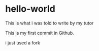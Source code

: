 # hello-world
This is what i was told to write by my tutor

This is my first commit in Github.

i just used a fork
